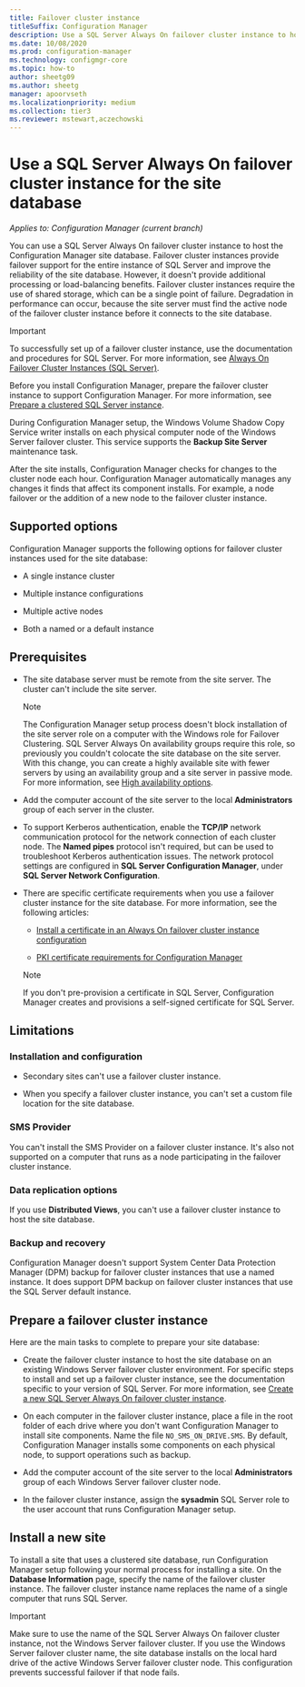 ```yaml
---
title: Failover cluster instance
titleSuffix: Configuration Manager
description: Use a SQL Server Always On failover cluster instance to host the Configuration Manager site database
ms.date: 10/08/2020
ms.prod: configuration-manager
ms.technology: configmgr-core
ms.topic: how-to
author: sheetg09
ms.author: sheetg
manager: apoorvseth
ms.localizationpriority: medium
ms.collection: tier3
ms.reviewer: mstewart,aczechowski
---
```


# Use a SQL Server Always On failover cluster instance for the site database

*Applies to: Configuration Manager (current branch)*

You can use a SQL Server Always On failover cluster instance to host the Configuration Manager site database. Failover cluster instances provide failover support for the entire instance of SQL Server and improve the reliability of the site database. However, it doesn't provide additional processing or load-balancing benefits. Failover cluster instances require the use of shared storage, which can be a single point of failure. Degradation in performance can occur, because the site server must find the active node of the failover cluster instance before it connects to the site database.

> [!IMPORTANT]
> To successfully set up of a failover cluster instance, use the documentation and procedures for SQL Server. For more information, see [Always On Failover Cluster Instances (SQL Server)](/sql/sql-server/failover-clusters/windows/always-on-failover-cluster-instances-sql-server).

Before you install Configuration Manager, prepare the failover cluster instance to support Configuration Manager. For more information, see [Prepare a clustered SQL Server instance](#bkmk_prepare).

During Configuration Manager setup, the Windows Volume Shadow Copy Service writer installs on each physical computer node of the Windows Server failover cluster. This service supports the **Backup Site Server** maintenance task.

After the site installs, Configuration Manager checks for changes to the cluster node each hour. Configuration Manager automatically manages any changes it finds that affect its component installs. For example, a node failover or the addition of a new node to the failover cluster instance.

## Supported options

Configuration Manager supports the following options for failover cluster instances used for the site database:

- A single instance cluster

- Multiple instance configurations

- Multiple active nodes

- Both a named or a default instance

## Prerequisites

- The site database server must be remote from the site server. The cluster can't include the site server.

    > [!NOTE]
    > The Configuration Manager setup process doesn't block installation of the site server role on a computer with the Windows role for Failover Clustering. SQL Server Always On availability groups require this role, so previously you couldn't colocate the site database on the site server. With this change, you can create a highly available site with fewer servers by using an availability group and a site server in passive mode. For more information, see [High availability options](high-availability-options.md). <!--3607761, fka 1359132-->

- Add the computer account of the site server to the local **Administrators** group of each server in the cluster.

- To support Kerberos authentication, enable the **TCP/IP** network communication protocol for the network connection of each cluster node. The **Named pipes** protocol isn't required, but can be used to troubleshoot Kerberos authentication issues. The network protocol settings are configured in **SQL Server Configuration Manager**, under **SQL Server Network Configuration**.

- There are specific certificate requirements when you use a failover cluster instance for the site database. For more information, see the following articles:

  - [Install a certificate in an Always On failover cluster instance configuration](/sql/database-engine/configure-windows/manage-certificates#provision-failover-cluster-cert)

  - [PKI certificate requirements for Configuration Manager](../../../plan-design/network/pki-certificate-requirements.md#pki-certificates-for-servers)

  > [!NOTE]
  > If you don't pre-provision a certificate in SQL Server, Configuration Manager creates and provisions a self-signed certificate for SQL Server.<!-- 7099499 -->

## Limitations

### Installation and configuration

- Secondary sites can't use a failover cluster instance.

- When you specify a failover cluster instance, you can't set a custom file location for the site database.

### SMS Provider

You can't install the SMS Provider on a failover cluster instance. It's also not supported on a computer that runs as a node participating in the failover cluster instance.

### Data replication options

If you use **Distributed Views**, you can't use a failover cluster instance to host the site database.

### Backup and recovery

Configuration Manager doesn't support System Center Data Protection Manager (DPM) backup for failover cluster instances that use a named instance. It does support DPM backup on failover cluster instances that use the SQL Server default instance.

## <a name="bkmk_prepare"></a> Prepare a failover cluster instance

Here are the main tasks to complete to prepare your site database:

- Create the failover cluster instance to host the site database on an existing Windows Server failover cluster environment. For specific steps to install and set up a failover cluster instance, see the documentation specific to your version of SQL Server. For more information, see [Create a new SQL Server Always On failover cluster instance](/sql/sql-server/failover-clusters/install/create-a-new-sql-server-failover-cluster-setup).

- On each computer in the failover cluster instance, place a file in the root folder of each drive where you don't want Configuration Manager to install site components. Name the file `NO_SMS_ON_DRIVE.SMS`. By default, Configuration Manager installs some components on each physical node, to support operations such as backup.

- Add the computer account of the site server to the local **Administrators** group of each Windows Server failover cluster node.

- In the failover cluster instance, assign the **sysadmin** SQL Server role to the user account that runs Configuration Manager setup.

## Install a new site

To install a site that uses a clustered site database, run Configuration Manager setup following your normal process for installing a site. On the **Database Information** page, specify the name of the failover cluster instance. The failover cluster instance name replaces the name of a single computer that runs SQL Server.

> [!IMPORTANT]
> Make sure to use the name of the SQL Server Always On failover cluster instance, not the Windows Server failover cluster. If you use the Windows Server failover cluster name, the site database installs on the local hard drive of the active Windows Server failover cluster node. This configuration prevents successful failover if that node fails.

